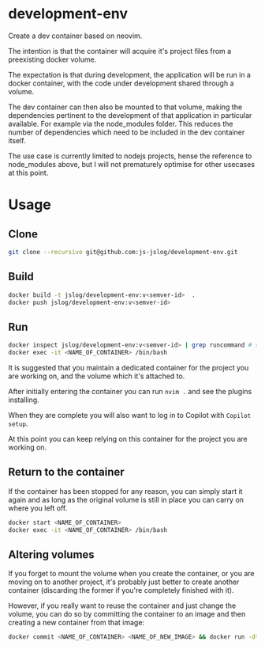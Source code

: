 # development-env

Create a dev container based on neovim.

The intention is that the container will acquire it's project files from a preexisting docker volume.

The expectation is that during development, the application will be run in a docker container, with the code under development shared through a volume.

The dev container can then also be mounted to that volume, making the dependencies pertinent to the development of that application in particular available. For example via the node_modules folder. This reduces the number of dependencies which need to be included in the dev container itself.

The use case is currently limited to nodejs projects, hense the reference to node_modules above, but I will not prematurely optimise for other usecases at this point.


# Usage

## Clone

```bash
git clone --recursive git@github.com:js-jslog/development-env.git
```

## Build

```bash
docker build -t jslog/development-env:v<semver-id>  .
docker push jslog/development-env:v<semver-id>
```

## Run

```bash
docker inspect jslog/development-env:v<semver-id> | grep runcommand # start the container
docker exec -it <NAME_OF_CONTAINER> /bin/bash
```

It is suggested that you maintain a dedicated container for the project you are working on, and the volume which it's attached to.

After initially entering the container you can run `nvim .` and see the plugins installing.

When they are complete you will also want to log in to Copilot with `Copilot setup`.

At this point you can keep relying on this container for the project you are working on.

## Return to the container

If the container has been stopped for any reason, you can simply start it again and as long as the original volume is still in place you can carry on where you left off.

```bash
docker start <NAME_OF_CONTAINER>
docker exec -it <NAME_OF_CONTAINER> /bin/bash
```

## Altering volumes

If you forget to mount the volume when you create the container, or you are moving on to another project, it's probably just better to create another container (discarding the former if you're completely finished with it).

However, if you really want to reuse the container and just change the volume, you can do so by committing the container to an image and then creating a new container from that image:

```bash
docker commit <NAME_OF_CONTAINER> <NAME_OF_NEW_IMAGE> && docker run -dti -v <NAME_OF_DOCKER_VOLUME>:<WORKDIR_OF_THE_CONTAINER> --name <NAME_OF_NEW_CONTAINER> <NAME_OF_NEW_IMAGE>"
```
